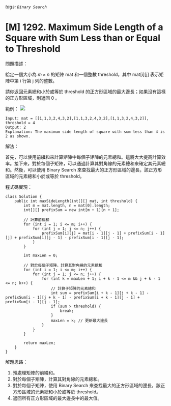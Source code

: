 ###### tags: `Binary Search`
# [M] 1292. Maximum Side Length of a Square with Sum Less than or Equal to Threshold
問題描述：

給定一個大小為 $m \times n$ 的矩陣 mat 和一個整數 threshold，其中 mat[i][j] 表示矩陣中第 i 行第 j 列的整數。

請你返回元素總和小於或等於 threshold 的正方形區域的最大邊長；如果沒有這樣的正方形區域，則返回 0 。



範例：
![](https://i.imgur.com/X9i7KOs.png)
```
Input: mat = [[1,1,3,2,4,3,2],[1,1,3,2,4,3,2],[1,1,3,2,4,3,2]], threshold = 4
Output: 2
Explanation: The maximum side length of square with sum less than 4 is 2 as shown.
```
解法：

首先，可以使用前綴和來計算矩陣中每個子矩陣的元素總和。這將大大提高計算效率。接下來，對於每個子矩陣，可以通過計算其對角線的元素總和來確定其元素總和。然後，可以使用 Binary Search 來查找最大的正方形區域的邊長，該正方形區域的元素總和小於或等於 threshold。

程式碼實現：
```java=
class Solution {
    public int maxSideLength(int[][] mat, int threshold) {
        int m = mat.length, n = mat[0].length;
        int[][] prefixSum = new int[m + 1][n + 1];

        // 計算前綴和
        for (int i = 1; i <= m; i++) {
            for (int j = 1; j <= n; j++) {
                prefixSum[i][j] = mat[i - 1][j - 1] + prefixSum[i - 1][j] + prefixSum[i][j - 1] - prefixSum[i - 1][j - 1];
            }
        }

        int maxLen = 0;

        // 對於每個子矩陣，計算其對角線的元素總和
        for (int i = 1; i <= m; i++) {
            for (int j = 1; j <= n; j++) {
                for (int k = maxLen + 1; i + k - 1 <= m && j + k - 1 <= n; k++) {
                    // 計算子矩陣的元素總和
                    int sum = prefixSum[i + k - 1][j + k - 1] - prefixSum[i - 1][j + k - 1] - prefixSum[i + k - 1][j - 1] + prefixSum[i - 1][j - 1];
                    if (sum > threshold) {
                        break;
                    }
                    maxLen = k; // 更新最大邊長
                }
            }
        }

        return maxLen;
    }
}
```

解題思路：
1. 預處理矩陣的前綴和。
2. 對於每個子矩陣，計算其對角線的元素總和。
3. 對於每個子矩陣，使用 Binary Search 來查找最大的正方形區域的邊長，該正方形區域的元素總和小於或等於 threshold。
4. 返回所有正方形區域的最大邊長中的最大值。


